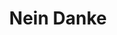---
title: Nein Danke
category: paintings
series: bambinart
year: 2017
image: Nein，Danke 803x1000.jpg
size: 80.3cmx100cm
materials: oil on canvas
---